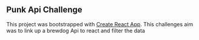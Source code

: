 ## Punk Api Challenge
This project was bootstrapped with [Create React App](https://github.com/facebook/create-react-app).
This challenges aim was to link up a brewdog Api to react and filter the data 
